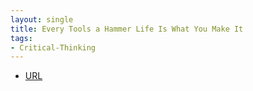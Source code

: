```yaml
---
layout: single
title: Every Tools a Hammer Life Is What You Make It
tags:
- Critical-Thinking
---
```



- [URL](https://www.amazon.com/Every-Tools-Hammer-Life-What/dp/1982113472)
